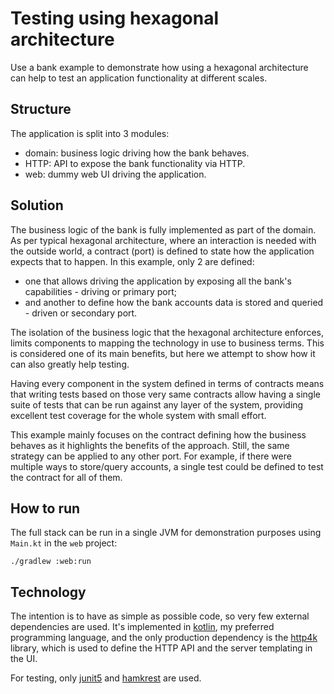 # Testing using hexagonal architecture

Use a bank example to demonstrate how using a hexagonal architecture can help to test an application functionality at
different scales.

## Structure

The application is split into 3 modules:

- domain: business logic driving how the bank behaves.
- HTTP: API to expose the bank functionality via HTTP.
- web: dummy web UI driving the application.

## Solution

The business logic of the bank is fully implemented as part of the domain. As per typical hexagonal architecture, where
an interaction is needed with the outside world, a contract (port) is defined to state how the application expects that
to happen. In this example, only 2 are defined:

- one that allows driving the application by exposing all the bank's capabilities - driving or primary port;
- and another to define how the bank accounts data is stored and queried - driven or secondary port.

The isolation of the business logic that the hexagonal architecture enforces, limits components to mapping the
technology in use to business terms. This is considered one of its main benefits, but here we attempt to show how it can
also greatly help testing.

Having every component in the system defined in terms of contracts means that writing tests based on those very same
contracts allow having a single suite of tests that can be run against any layer of the system, providing excellent test
coverage for the whole system with small effort.

This example mainly focuses on the contract defining how the business behaves as it highlights the benefits of the
approach. Still, the same strategy can be applied to any other port. For example, if there were multiple ways to
store/query accounts, a single test could be defined to test the contract for all of them.

## How to run

The full stack can be run in a single JVM for demonstration purposes using `Main.kt` in the `web` project:
```shell
./gradlew :web:run
```

## Technology

The intention is to have as simple as possible code, so very few external dependencies are used. It's implemented in
[kotlin](https://kotlinlang.org), my preferred programming language, and the only production dependency is the
[http4k](http://http4k.org/) library, which is used to define the HTTP API and the server templating in the UI.

For testing, only [junit5](https://junit.org/junit5/) and [hamkrest](https://github.com/npryce/hamkrest) are used.